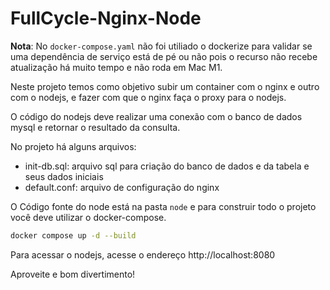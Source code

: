 # FullCycle-Nginx-Node

**Nota**: No `docker-compose.yaml` não foi utiliado o dockerize para validar se uma dependência de serviço está de pé ou não pois o recurso não recebe atualização há muito tempo e não roda em Mac M1.

Neste projeto temos como objetivo subir um container com o nginx e outro com o nodejs, e fazer com que o nginx faça o proxy para o nodejs.

O código do nodejs deve realizar uma conexão com o banco de dados mysql e retornar o resultado da consulta.

No projeto há alguns arquivos:

- init-db.sql: arquivo sql para criação do banco de dados e da tabela e seus dados iniciais
- default.conf: arquivo de configuração do nginx

O Código fonte do node está na pasta `node` e para construir todo o projeto você deve utilizar o docker-compose.

```bash
docker compose up -d --build
```

Para acessar o nodejs, acesse o endereço http://localhost:8080

Aproveite e bom divertimento!